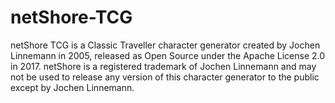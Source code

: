 # netShore-TCG
netShore TCG is a Classic Traveller character generator created by Jochen Linnemann in 2005, released as Open Source under the Apache License 2.0 in 2017. netShore is a registered trademark of Jochen Linnemann and may not be used to release any version of this character generator to the public except by Jochen Linnemann.
